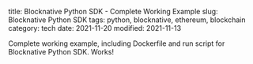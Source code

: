 title: Blocknative Python SDK - Complete Working Example
slug: Blocknative Python SDK
tags: python, blocknative, ethereum, blockchain
category: tech
date: 2021-11-20
modified: 2021-11-13

Complete working example, including Dockerfile and run script for Blocknative Python SDK.  Works!

<script src="https://gist.github.com/jac18281828/7e7d9fb5f5ed75b9e14b570b4e5fe687.js"></script>

